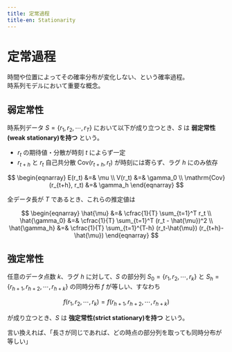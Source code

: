 ```yaml
---
title: 定常過程
title-en: Stationarity
---
```


# 定常過程

時間や位置によってその確率分布が変化しない、という確率過程。  
時系列モデルにおいて重要な概念。

## 弱定常性

時系列データ $S = \{r_1, r_2, \cdots, r_T\}$ において以下が成り立つとき、$S$ は **弱定常性(weak stationary)を持つ** という。

- $r_t$ の期待値・分散が時刻 $t$ によらず一定
- $r_{t+h}$ と $r_t$ 自己共分散 $\mathrm{Cov} (r_{t+h}, r_t)$ が時刻には寄らず、ラグ $h$ にのみ依存

$$
\begin{eqnarray}
	E(r_t) &=& \mu \\
	V(r_t) &=& \gamma_0 \\
	\mathrm{Cov} (r_{t+h}, r_t) &=& \gamma_h
\end{eqnarray}
$$

全データ長が $T$ であるとき、これらの推定値は

$$
\begin{eqnarray}
	\hat{\mu} &=& \cfrac{1}{T} \sum_{t=1}^T r_t
	\\
	\hat{\gamma_0} &=& \cfrac{1}{T} \sum_{t=1}^T (r_t - \hat{\mu})^2
	\\
	\hat{\gamma_h} &=& \cfrac{1}{T} \sum_{t=1}^{T-h} (r_t-\hat{\mu}) (r_{t+h}-\hat{\mu})
\end{eqnarray}
$$

## 強定常性

任意のデータ点数 $k$、ラグ $h$ に対して、$S$ の部分列 $S_0 = \{r_1, r_2, \cdots, r_k\}$ と $S_h = \{r_{h+1}, r_{h+2}, \cdots, r_{h+k}\}$ の同時分布 $f$ が等しい、すなわち

$$
f(r_1, r_2, \cdots, r_k) = f(r_{h+1}, r_{h+2}, \cdots, r_{h+k})
$$

が成り立つとき、$S$ は **強定常性(strict stationary)を持つ** という。

言い換えれば、「長さが同じであれば、どの時点の部分列を取っても同時分布が等しい」

